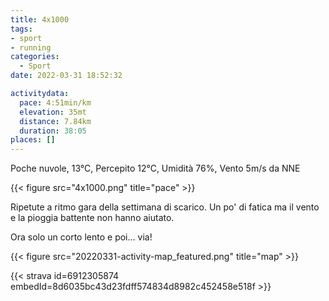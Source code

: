 ```yaml
---
title: 4x1000
tags:
- sport
- running
categories: 
  - Sport
date: 2022-03-31 18:52:32

activitydata:
  pace: 4:51min/km
  elevation: 35mt
  distance: 7.84km
  duration: 38:05
places: []
---
```


Poche nuvole, 13°C, Percepito 12°C, Umidità 76%, Vento 5m/s da NNE

{{< figure src="4x1000.png" title="pace" >}}

Ripetute a ritmo gara della settimana di scarico. Un po' di fatica ma il vento e la pioggia battente non hanno aiutato.

Ora solo un corto lento e poi... via!

<!--more-->

{{<  figure src="20220331-activity-map_featured.png" title="map" >}}

{{< strava id=6912305874 embedId=8d6035bc43d23fdff574834d8982c452458e518f >}}
